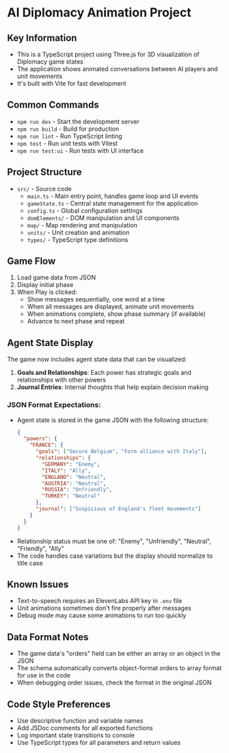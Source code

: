 # AI Diplomacy Animation Project

## Key Information
- This is a TypeScript project using Three.js for 3D visualization of Diplomacy game states
- The application shows animated conversations between AI players and unit movements
- It's built with Vite for fast development

## Common Commands
- `npm run dev` - Start the development server
- `npm run build` - Build for production
- `npm run lint` - Run TypeScript linting
- `npm test` - Run unit tests with Vitest
- `npm run test:ui` - Run tests with UI interface

## Project Structure
- `src/` - Source code
  - `main.ts` - Main entry point, handles game loop and UI events
  - `gameState.ts` - Central state management for the application
  - `config.ts` - Global configuration settings
  - `domElements/` - DOM manipulation and UI components
  - `map/` - Map rendering and manipulation
  - `units/` - Unit creation and animation
  - `types/` - TypeScript type definitions

## Game Flow
1. Load game data from JSON
2. Display initial phase
3. When Play is clicked:
   - Show messages sequentially, one word at a time
   - When all messages are displayed, animate unit movements
   - When animations complete, show phase summary (if available)
   - Advance to next phase and repeat

## Agent State Display
The game now includes agent state data that can be visualized:

1. **Goals and Relationships**: Each power has strategic goals and relationships with other powers
2. **Journal Entries**: Internal thoughts that help explain decision making

### JSON Format Expectations:
- Agent state is stored in the game JSON with the following structure:
  ```json
  {
    "powers": {
      "FRANCE": {
        "goals": ["Secure Belgium", "Form alliance with Italy"],
        "relationships": {
          "GERMANY": "Enemy",
          "ITALY": "Ally",
          "ENGLAND": "Neutral",
          "AUSTRIA": "Neutral",
          "RUSSIA": "Unfriendly",
          "TURKEY": "Neutral"
        },
        "journal": ["Suspicious of England's fleet movements"]
      }
    }
  }
  ```
- Relationship status must be one of: "Enemy", "Unfriendly", "Neutral", "Friendly", "Ally"
- The code handles case variations but the display should normalize to title case

## Known Issues
- Text-to-speech requires an ElevenLabs API key in `.env` file
- Unit animations sometimes don't fire properly after messages
- Debug mode may cause some animations to run too quickly

## Data Format Notes
- The game data's "orders" field can be either an array or an object in the JSON
- The schema automatically converts object-format orders to array format for use in the code
- When debugging order issues, check the format in the original JSON

## Code Style Preferences
- Use descriptive function and variable names
- Add JSDoc comments for all exported functions
- Log important state transitions to console
- Use TypeScript types for all parameters and return values